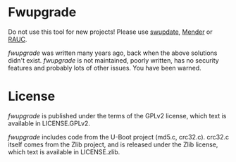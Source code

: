 # Fwupgrade

Do not use this tool for new projects! Please use
[swupdate](https://sbabic.github.io/swupdate/),
[Mender](https://mender.io/) or [RAUC](https://www.rauc.io/).

*fwupgrade* was written many years ago, back when the above solutions
didn't exist. *fwupgrade* is not maintained, poorly written, has no
security features and probably lots of other issues. You have been
warned.

# License

*fwupgrade* is published under the terms of the GPLv2 license, which
text is available in LICENSE.GPLv2.

*fwupgrade* includes code from the U-Boot project (md5.c,
crc32.c). crc32.c itself comes from the Zlib project, and is released
under the Zlib license, which text is available in LICENSE.zlib.

